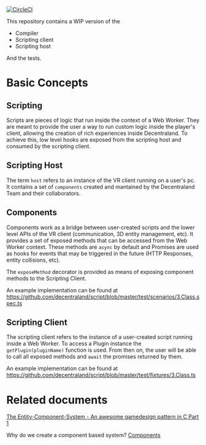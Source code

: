 [![CircleCI](https://circleci.com/gh/decentraland/script/tree/master.svg?style=svg&circle-token=33a7ab6330a3c900c456c0367c118d912e48f484)](https://circleci.com/gh/decentraland/script/tree/master)

This repository contains a WIP version of the

* Compiler
* Scripting client
* Scripting host

And the tests.

# Basic Concepts

## Scripting
Scripts are pieces of logic that run inside the context of a Web Worker. They are meant to provide the user a way to run custom logic inside the player's client, allowing the creation of rich experiences inside Decentraland. To achieve this, low level hooks are exposed from the scripting host and consumed by the scripting client.

## Scripting Host
The term `host` refers to an instance of the VR client running on a user's pc. It contains a set of `components` created and mantained by the Decentraland Team and their collaborators.

## Components
Components work as a bridge between user-created scripts and the lower level APIs of the VR client (communication, 3D entity management, etc). It provides a set of exposed methods that can be accessed from the Web Worker context. These methods are `async` by default and Promises are used as hooks for events that may be triggered in the future (HTTP Responses, entity collisions, etc).

The `exposeMethod` decorator is provided as means of exposing component methods to the Scripting Client.

An example implementation can be found at https://github.com/decentraland/script/blob/master/test/scenarios/3.Class.spec.ts

## Scripting Client
The scripting client refers to the instance of a user-created script running inside a Web Worker. To access a Plugin instance the `getPlugin(pluginName)` function is used. From then on, the user will be able to call all exposed methods and `await` the promises returned by them.

An example implementation can be found at https://github.com/decentraland/script/blob/master/test/fixtures/3.Class.ts


# Related documents

[The Entity-Component-System - An awesome gamedesign pattern in C Part 1](https://www.gamasutra.com/blogs/TobiasStein/20171122/310172/The_EntityComponentSystem__An_awesome_gamedesign_pattern_in_C_Part_1.php)  

Why do we create a component based system? [Components](http://gameprogrammingpatterns.com/component.html)